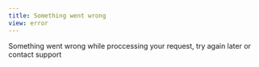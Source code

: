 ```yaml
---
title: Something went wrong
view: error
---
```


Something went wrong while proccessing your request, try again later or contact support